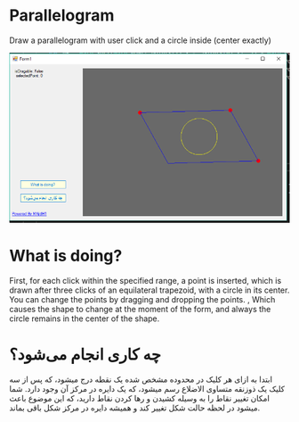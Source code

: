 # Parallelogram
Draw a parallelogram with user click and a circle inside (center exactly)


![image](https://github.com/majidh1/Parallelogram/blob/master/assets/Screen.png?raw=true)


# What is doing?

First, for each click within the specified range, a point is inserted, which is drawn after three clicks of an equilateral trapezoid, with a circle in its center. You can change the points by dragging and dropping the points. , Which causes the shape to change at the moment of the form, and always the circle remains in the center of the shape.


# چه کاری انجام می‌شود؟

ابتدا به ازای هر کلیک در محدوده مشخص شده یک نقطه درج میشود، که پس از سه کلیک یک ذوزنقه متساوی الاضلاع رسم میشود، که یک دایره در مرکز آن وجود دارد. شما امکان تغییر نقاط را به وسیله کشیدن و رها کردن نقاط دارید، که این موضوع باعث میشود در لحظه حالت شکل تغییر کند و همیشه دایره در مرکز شکل باقی بماند.
